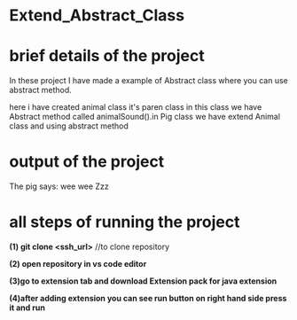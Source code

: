 # Extend_Abstract_Class

# brief details of the project

In these project I have made a example of Abstract class where you can use abstract method.

here i have created animal class it's paren class in this class we have Abstract method called animalSound().in Pig class we have extend Animal class and using abstract method

# output of the project

The pig says: wee wee
Zzz

# all steps of running the project

**(1) git clone <ssh_url>** //to clone repository

**(2) open repository in vs code editor**

**(3)go to extension tab and download Extension pack for java extension**

**(4)after adding extension you can see run button on right hand side press it and run**
